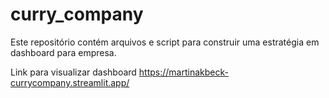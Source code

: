 # curry_company
Este repositório contém arquivos e script para construir uma estratégia em dashboard para empresa.

Link para visualizar dashboard https://martinakbeck-currycompany.streamlit.app/
